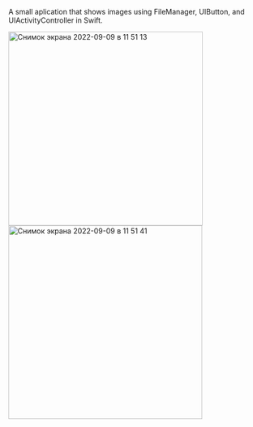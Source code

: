 A small aplication that shows images using FileManager, UIButton, and UIActivityController in Swift.


<img width="383" alt="Снимок экрана 2022-09-09 в 11 51 13" src="https://user-images.githubusercontent.com/60157413/189312337-ab110eac-9416-42b6-b28f-7d7fe8c3d00b.png">

<img width="382" alt="Снимок экрана 2022-09-09 в 11 51 41" src="https://user-images.githubusercontent.com/60157413/189312351-b14553d8-9c65-4721-a34b-afb9bac6bf98.png">
